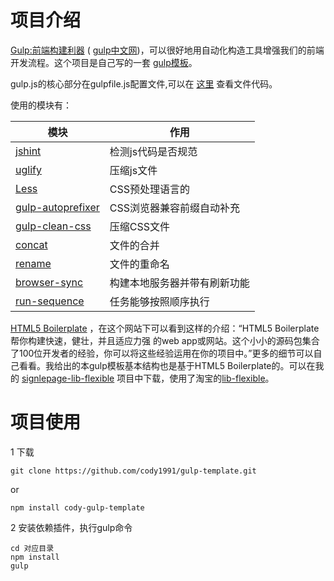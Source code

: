 项目介绍
===

[Gulp:前端构建利器](http://gulpjs.com/) ( [gulp中文网](http://www.gulpjs.com.cn/))，可以很好地用自动化构造工具增强我们的前端开发流程。这个项目是自己写的一套 [gulp模板](https://github.com/cody1991/gulp-template)。

gulp.js的核心部分在gulpfile.js配置文件,可以在 [这里](https://github.com/cody1991/gulp-study/blob/dev/gulpfile.js) 查看文件代码。

使用的模块有：

模块 | 作用 
-----|-----
[jshint](https://github.com/spalger/gulp-jshint) | 检测js代码是否规范
[uglify](https://github.com/terinjokes/gulp-uglify) | 压缩js文件
[Less](https://github.com/plus3network/gulp-less) | CSS预处理语言的
[gulp-autoprefixer](https://www.npmjs.com/package/gulp-autoprefixer) | CSS浏览器兼容前缀自动补充
[gulp-clean-css](https://www.npmjs.com/package/gulp-clean-css) | 压缩CSS文件
[concat](https://github.com/wearefractal/gulp-concat) | 文件的合并
[rename](https://github.com/hparra/gulp-rename) | 文件的重命名
[browser-sync](https://www.npmjs.com/package/browser-sync) | 构建本地服务器并带有刷新功能 
[run-sequence](https://www.npmjs.com/package/run-sequence) | 任务能够按照顺序执行

[HTML5 Boilerplate](http://www.bootcss.com/p/html5boilerplate/) ，在这个网站下可以看到这样的介绍：“HTML5 Boilerplate帮你构建快速，健壮，并且适应力强 的web app或网站。这个小小的源码包集合了100位开发者的经验，你可以将这些经验运用在你的项目中。”更多的细节可以自己看看。我给出的本gulp模板基本结构也是基于HTML5 Boilerplate的。可以在我的 [signlepage-lib-flexible](https://github.com/cody1991/mylib/tree/gh-pages/framwork/signlepage-lib-flexible) 项目中下载，使用了淘宝的[lib-flexible](https://github.com/amfe/lib-flexible)。


项目使用
===

1   下载

    git clone https://github.com/cody1991/gulp-template.git

or
    
    npm install cody-gulp-template


2   安装依赖插件，执行gulp命令
    
    cd 对应目录
    npm install
    gulp
